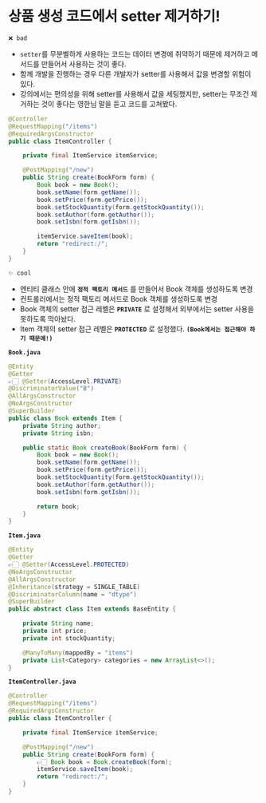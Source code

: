 # 상품 생성 코드에서 setter 제거하기!

`❌ bad`

- `setter`를 무분별하게 사용하는 코드는 데이터 변경에 취약하기 때문에 제거하고 메서드를 만들어서 사용하는 것이 좋다.
- 함께 개발을 진행하는 경우 다른 개발자가 setter를 사용해서 값을 변경할 위험이 있다.
- 강의에서는 편의성을 위해 setter를 사용해서 값을 세팅했지만, setter는 무조건 제거하는 것이 좋다는 영한님 말을 듣고 코드를 고쳐봤다.

```java
@Controller
@RequestMapping("/items")
@RequiredArgsConstructor
public class ItemController {

    private final ItemService itemService;

    @PostMapping("/new")
    public String create(BookForm form) {
        Book book = new Book();
        book.setName(form.getName());
        book.setPrice(form.getPrice());
        book.setStockQuantity(form.getStockQuantity());
        book.setAuthor(form.getAuthor());
        book.setIsbn(form.getIsbn());

        itemService.saveItem(book);
        return "redirect:/";
    }
}
```

`✨ cool`

- 엔티티 클래스 안에 **`정적 팩토리 메서드`** 를 만들어서 Book 객체를 생성하도록 변경
- 컨트롤러에서는 정적 팩토리 메서드로 Book 객체를 생성하도록 변경
- Book 객체의 setter 접근 레벨은 **`PRIVATE`** 로 설정해서 외부에서는 setter 사용을 못하도록 막아놨다.
- Item 객체의 setter 접근 레벨은 **`PROTECTED`** 로 설정했다. **`(Book에서는 접근해야 하기 때문에!)`**

**`Book.java`**

```java
@Entity
@Getter
👉🏻 @Setter(AccessLevel.PRIVATE)
@DiscriminatorValue("B")
@AllArgsConstructor
@NoArgsConstructor
@SuperBuilder
public class Book extends Item {
    private String author;
    private String isbn;

    public static Book createBook(BookForm form) {
        Book book = new Book();
        book.setName(form.getName());
        book.setPrice(form.getPrice());
        book.setStockQuantity(form.getStockQuantity());
        book.setAuthor(form.getAuthor());
        book.setIsbn(form.getIsbn());

        return book;
    }
}
```

**`Item.java`**

```java
@Entity
@Getter
👉🏻 @Setter(AccessLevel.PROTECTED)
@NoArgsConstructor
@AllArgsConstructor
@Inheritance(strategy = SINGLE_TABLE)
@DiscriminatorColumn(name = "dtype")
@SuperBuilder
public abstract class Item extends BaseEntity {

    private String name;
    private int price;
    private int stockQuantity;

    @ManyToMany(mappedBy = "items")
    private List<Category> categories = new ArrayList<>();
}
```

**`ItemController.java`**

```java
@Controller
@RequestMapping("/items")
@RequiredArgsConstructor
public class ItemController {

    private final ItemService itemService;

    @PostMapping("/new")
    public String create(BookForm form) {
        👉🏻 Book book = Book.createBook(form);
        itemService.saveItem(book);
        return "redirect:/";
    }
}
```
